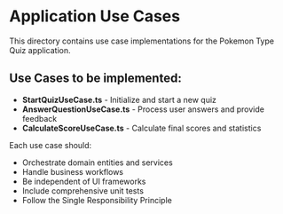 # Application Use Cases

This directory contains use case implementations for the Pokemon Type Quiz application.

## Use Cases to be implemented:

- **StartQuizUseCase.ts** - Initialize and start a new quiz
- **AnswerQuestionUseCase.ts** - Process user answers and provide feedback
- **CalculateScoreUseCase.ts** - Calculate final scores and statistics

Each use case should:
- Orchestrate domain entities and services
- Handle business workflows
- Be independent of UI frameworks
- Include comprehensive unit tests
- Follow the Single Responsibility Principle
